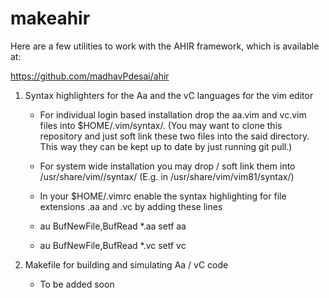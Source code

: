 # makeahir

Here are a few utilities to work with the AHIR framework, which is available at:

https://github.com/madhavPdesai/ahir

1. Syntax highlighters for the Aa and the vC languages for the vim editor

    - For individual login based installation drop the aa.vim and vc.vim files into $HOME/.vim/syntax/. (You may want to clone this repository and just soft link these two files into the said directory. This way they can be kept up to date by just running git pull.)

    - For system wide installation you may drop / soft link them into /usr/share/vim/<vimversion>/syntax/ (E.g. in /usr/share/vim/vim81/syntax/) 

    - In your $HOME/.vimrc enable the syntax highlighting for file extensions .aa and .vc by adding these lines

    - au BufNewFile,BufRead *.aa     setf aa
    - au BufNewFile,BufRead *.vc     setf vc

2. Makefile for building and simulating Aa / vC code

    - To be added soon
